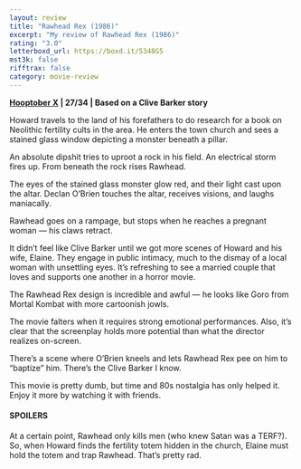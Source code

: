 ```yaml
---
layout: review
title: "Rawhead Rex (1986)"
excerpt: "My review of Rawhead Rex (1986)"
rating: "3.0"
letterboxd_url: https://boxd.it/5348G5
mst3k: false
rifftrax: false
category: movie-review
---
```


<b><a href="https://boxd.it/pmi12" target="_blank" rel="noopener">Hooptober X</a> | 27/34 | Based on a Clive Barker story</b>

Howard travels to the land of his forefathers to do research for a book on Neolithic fertility cults in the area. He enters the town church and sees a stained glass window depicting a monster beneath a pillar.

An absolute dipshit tries to uproot a rock in his field. An electrical storm fires up. From beneath the rock rises Rawhead.

The eyes of the stained glass monster glow red, and their light cast upon the altar. Declan O’Brien touches the altar, receives visions, and laughs maniacally.

Rawhead goes on a rampage, but stops when he reaches a pregnant woman — his claws retract.

It didn’t feel like Clive Barker until we got more scenes of Howard and his wife, Elaine. They engage in public intimacy, much to the dismay of a local woman with unsettling eyes. It’s refreshing to see a married couple that loves and supports one another in a horror movie.

The Rawhead Rex design is incredible and awful — he looks like Goro from Mortal Kombat with more cartoonish jowls.

The movie falters when it requires strong emotional performances. Also, it’s clear that the screenplay holds more potential than what the director realizes on-screen.

There’s a scene where O’Brien kneels and lets Rawhead Rex pee on him to “baptize” him. There’s the Clive Barker I know.

This movie is pretty dumb, but time and 80s nostalgia has only helped it. Enjoy it more by watching it with friends.

#### SPOILERS

At a certain point, Rawhead only kills men (who knew Satan was a TERF?). So, when Howard finds the fertility totem hidden in the church, Elaine must hold the totem and trap Rawhead. That’s pretty rad.
